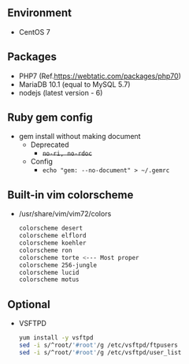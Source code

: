 ## Environment
  * CentOS 7
## Packages
  * PHP7 (Ref.https://webtatic.com/packages/php70)
  * MariaDB 10.1 (equal to MySQL 5.7)
  * nodejs (latest version - 6)
## Ruby gem config
* gem install without making document
  * Deprecated
    * ~~`no-ri, no-rdoc`~~
  * Config
    * `echo "gem: --no-document" > ~/.gemrc`
## Built-in vim colorscheme
* /usr/share/vim/vim72/colors
  ```bash
  colorscheme desert
  colorscheme elflord
  colorscheme koehler
  colorscheme ron
  colorscheme torte <--- Most proper
  colorscheme 256-jungle
  colorscheme lucid
  colorscheme motus
  ```
## Optional
  * VSFTPD
    ```bash
    yum install -y vsftpd
    sed -i s/^root/'#root'/g /etc/vsftpd/ftpusers
    sed -i s/^root/'#root'/g /etc/vsftpd/user_list
    ```

